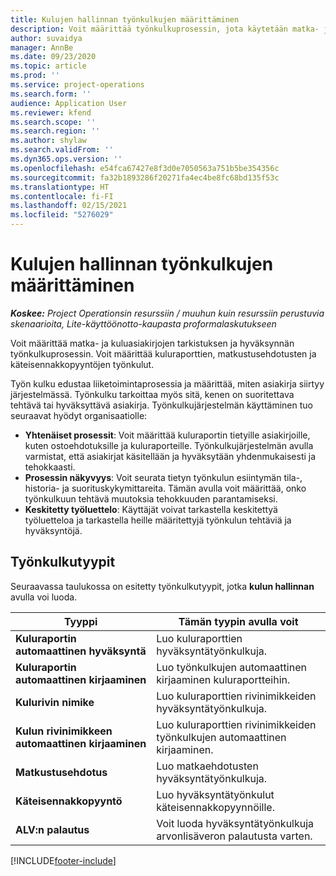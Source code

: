 ```yaml
---
title: Kulujen hallinnan työnkulkujen määrittäminen
description: Voit määrittää työnkulkuprosessin, jota käytetään matka- ja kuluasiakirjojen tarkistukseen ja hyväksyntään.
author: suvaidya
manager: AnnBe
ms.date: 09/23/2020
ms.topic: article
ms.prod: ''
ms.service: project-operations
ms.search.form: ''
audience: Application User
ms.reviewer: kfend
ms.search.scope: ''
ms.search.region: ''
ms.author: shylaw
ms.search.validFrom: ''
ms.dyn365.ops.version: ''
ms.openlocfilehash: e54fca67427e8f3d0e7050563a751b5be354356c
ms.sourcegitcommit: fa32b1893286f20271fa4ec4be8fc68bd135f53c
ms.translationtype: HT
ms.contentlocale: fi-FI
ms.lasthandoff: 02/15/2021
ms.locfileid: "5276029"
---
```

# <a name="set-up-workflows-for-expense-management"></a>Kulujen hallinnan työnkulkujen määrittäminen

_**Koskee:** Project Operationsin resurssiin / muuhun kuin resurssiin perustuvia skenaarioita, Lite-käyttöönotto-kaupasta proformalaskutukseen_

Voit määrittää matka- ja kuluasiakirjojen tarkistuksen ja hyväksynnän työnkulkuprosessin. Voit määrittää kuluraporttien, matkustusehdotusten ja käteisennakkopyyntöjen työnkulut.

Työn kulku edustaa liiketoimintaprosessia ja määrittää, miten asiakirja siirtyy järjestelmässä. Työnkulku tarkoittaa myös sitä, kenen on suoritettava tehtävä tai hyväksyttävä asiakirja. Työnkulkujärjestelmän käyttäminen tuo seuraavat hyödyt organisaatiolle:

- **Yhtenäiset prosessit**: Voit määrittää kuluraportin tietyille asiakirjoille, kuten ostoehdotuksille ja kuluraporteille. Työnkulkujärjestelmän avulla varmistat, että asiakirjat käsitellään ja hyväksytään yhdenmukaisesti ja tehokkaasti.
- **Prosessin näkyvyys**: Voit seurata tietyn työnkulun esiintymän tila-, historia- ja suorituskykymittareita. Tämän avulla voit määrittää, onko työnkulkuun tehtävä muutoksia tehokkuuden parantamiseksi.
- **Keskitetty työluettelo**: Käyttäjät voivat tarkastella keskitettyä työluetteloa ja tarkastella heille määritettyjä työnkulun tehtäviä ja hyväksyntöjä. 

## <a name="workflow-types"></a>Työnkulkutyypit

Seuraavassa taulukossa on esitetty työnkulkutyypit, jotka **kulun hallinnan** avulla voi luoda.


|              <strong>Tyyppi</strong>              |                   <strong>Tämän tyypin avulla voit</strong>                   |
|-------------------------------------------------|-----------------------------------------------------------------------|
|   <strong>Kuluraportin automaattinen hyväksyntä</strong> |            Luo kuluraporttien hyväksyntätyönkulkuja.             |
|  <strong>Kuluraportin automaattinen kirjaaminen</strong>   |        Luo työnkulkujen automaattinen kirjaaminen kuluraportteihin.        |
|       <strong>Kulurivin nimike</strong>        |     Luo kuluraporttien rivinimikkeiden hyväksyntätyönkulkuja.      |
| <strong>Kulun rivinimikkeen automaattinen kirjaaminen</strong> | Luo kuluraporttien rivinimikkeiden työnkulkujen automaattinen kirjaaminen. |
|       <strong>Matkustusehdotus</strong>       |          Luo matkaehdotusten hyväksyntätyönkulkuja.           |
|      <strong>Käteisennakkopyyntö</strong>      |         Luo hyväksyntätyönkulut käteisennakkopyynnöille.          |
|        <strong>ALV:n palautus</strong>        | Voit luoda hyväksyntätyönkulkuja arvonlisäveron palautusta varten.  |


[!INCLUDE[footer-include](../includes/footer-banner.md)]
